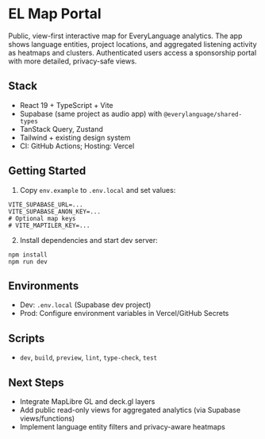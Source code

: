 # EL Map Portal

Public, view-first interactive map for EveryLanguage analytics. The app shows language entities, project locations, and aggregated listening activity as heatmaps and clusters. Authenticated users access a sponsorship portal with more detailed, privacy-safe views.

## Stack
- React 19 + TypeScript + Vite
- Supabase (same project as audio app) with `@everylanguage/shared-types`
- TanStack Query, Zustand
- Tailwind + existing design system
- CI: GitHub Actions; Hosting: Vercel

## Getting Started
1. Copy `env.example` to `.env.local` and set values:
```
VITE_SUPABASE_URL=...
VITE_SUPABASE_ANON_KEY=...
# Optional map keys
# VITE_MAPTILER_KEY=...
```
2. Install dependencies and start dev server:
```
npm install
npm run dev
```

## Environments
- Dev: `.env.local` (Supabase dev project)
- Prod: Configure environment variables in Vercel/GitHub Secrets

## Scripts
- `dev`, `build`, `preview`, `lint`, `type-check`, `test`

## Next Steps
- Integrate MapLibre GL and deck.gl layers
- Add public read-only views for aggregated analytics (via Supabase views/functions)
- Implement language entity filters and privacy-aware heatmaps